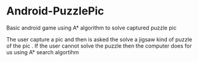 # Android-PuzzlePic
Basic android game using A* algorithm  to solve captured puzzle pic 

The user capture a pic and then is asked the solve a jigsaw kind of puzzle of the pic . If the user cannot solve the puzzle then the computer does for us using A* search algortihm
